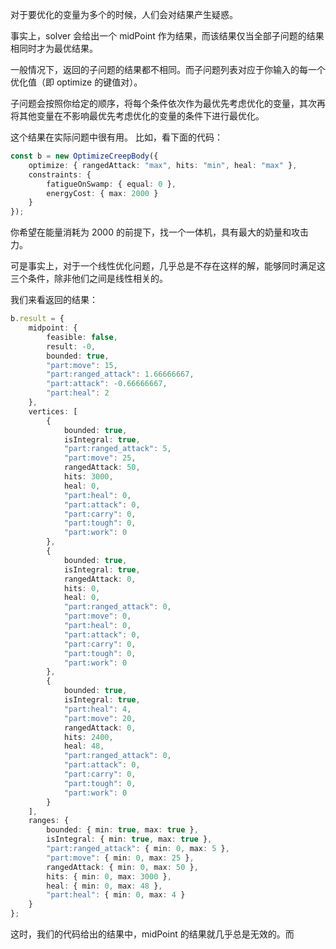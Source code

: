 对于要优化的变量为多个的时候，人们会对结果产生疑惑。

事实上，solver 会给出一个 midPoint 作为结果，而该结果仅当全部子问题的结果相同时才为最优结果。

一般情况下，返回的子问题的结果都不相同。而子问题列表对应于你输入的每一个优化值（即 optimize 的键值对）。

子问题会按照你给定的顺序，将每个条件依次作为最优先考虑优化的变量，其次再将其他变量在不影响最优先考虑优化的变量的条件下进行最优化。

这个结果在实际问题中很有用。
比如，看下面的代码：

```ts
const b = new OptimizeCreepBody({
    optimize: { rangedAttack: "max", hits: "min", heal: "max" },
    constraints: {
        fatigueOnSwamp: { equal: 0 },
        energyCost: { max: 2000 }
    }
});
```

你希望在能量消耗为 2000 的前提下，找一个一体机，具有最大的奶量和攻击力。

可是事实上，对于一个线性优化问题，几乎总是不存在这样的解，能够同时满足这三个条件，除非他们之间是线性相关的。

我们来看返回的结果：

```ts
b.result = {
    midpoint: {
        feasible: false,
        result: -0,
        bounded: true,
        "part:move": 15,
        "part:ranged_attack": 1.66666667,
        "part:attack": -0.66666667,
        "part:heal": 2
    },
    vertices: [
        {
            bounded: true,
            isIntegral: true,
            "part:ranged_attack": 5,
            "part:move": 25,
            rangedAttack: 50,
            hits: 3000,
            heal: 0,
            "part:heal": 0,
            "part:attack": 0,
            "part:carry": 0,
            "part:tough": 0,
            "part:work": 0
        },
        {
            bounded: true,
            isIntegral: true,
            rangedAttack: 0,
            hits: 0,
            heal: 0,
            "part:ranged_attack": 0,
            "part:move": 0,
            "part:heal": 0,
            "part:attack": 0,
            "part:carry": 0,
            "part:tough": 0,
            "part:work": 0
        },
        {
            bounded: true,
            isIntegral: true,
            "part:heal": 4,
            "part:move": 20,
            rangedAttack: 0,
            hits: 2400,
            heal: 48,
            "part:ranged_attack": 0,
            "part:attack": 0,
            "part:carry": 0,
            "part:tough": 0,
            "part:work": 0
        }
    ],
    ranges: {
        bounded: { min: true, max: true },
        isIntegral: { min: true, max: true },
        "part:ranged_attack": { min: 0, max: 5 },
        "part:move": { min: 0, max: 25 },
        rangedAttack: { min: 0, max: 50 },
        hits: { min: 0, max: 3000 },
        heal: { min: 0, max: 48 },
        "part:heal": { min: 0, max: 4 }
    }
};
```

这时，我们的代码给出的结果中，midPoint 的结果就几乎总是无效的。而
